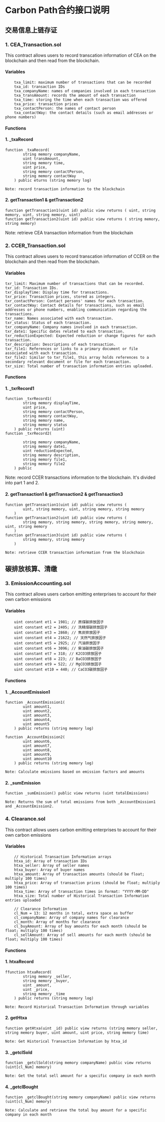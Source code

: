 # Carbon Path合约接口说明


## 交易信息上链存证 
### 1. CEA_Transaction.sol
This contract allows users to record transcation information of CEA on the blockchain and then read from the blockchain.
#### Variables
```
    txa_limit: maximum number of transactions that can be recorded
    txa_id: transaction IDs
    txa_companyName: names of companies involved in each transaction
    txa_transAmount: records the amount of each transaction
    txa_time: storing the time when each transaction was offered
    txa_price: transaction prices
    txa_contactPerson: the names of contact person
    txa_contactWay: the contact details (such as email addresses or phone numbers) 

```

#### Functions
#### 1. _txaRecord
```
function _txaRecord(
        string memory companyName, 
        uint transAmount, 
        string memory time, 
        uint price,  
        string memory contactPerson, 
        string memory contactWay
    ) public eturns (string memory log)
```
```
Note: record transaction information to the blockchain
```
#### 2. getTransaction1 & getTransaction2
```
function getTransaction1(uint id) public view returns ( uint, string memory, uint, string memory, uint) 
function getTransaction2(uint id) public view returns ( string memory, string memory) 

```
Note: retrieve CEA transaction information from the blockchain



### 2. CCER_Transaction.sol
This contract allows users to record transcation information of CCER on the blockchain and then read from the blockchain.
#### Variables
```
txr_limit: Maximum number of transactions that can be recorded. 
txr_id: Transaction IDs. 
txr_displayTime: Display time for transactions. 
txr_price: Transaction prices, stored as integers. 
txr_contactPerson: Contact persons' names for each transaction.
txr_contactWay: Contact details for transactions, such as email addresses or phone numbers, enabling communication regarding the transactions.
txr_name: Names associated with each transaction.
txr_status: Status of each transaction. 
txr_companyName: Company names involved in each transaction. 
txr_date1: Specific dates related to each transaction. 
txr_reductionExpected: Expected reduction or change figures for each transaction.
txr_description: Descriptions of each transaction. 
txr_file1: References or links to a primary document or file associated with each transaction.
txr_file2: Similar to txr_file1, this array holds references to a secondary relevant document or file for each transaction.
txr_size: Total number of transaction information entries uploaded. 
```

#### Functions
#### 1. _txrRecord1 
```
function _txrRecord1(
        string memory displayTime,
        uint price,
        string memory contactPerson,
        string memory contactWay,
        string memory name,
        string memory status
    ) public returns (uint)
function _txrRecord2(

        string memory companyName,
        string memory date1,
        uint reductionExpected,
        string memory description,
        string memory file1,
        string memory file2
    ) public

```
Note: record CCER transactions information to the blockchain. It's divided into part 1 and 2.

#### 2. getTransaction1 & getTransaction2 & getTransaction3 
```
function getTransaction1(uint id) public view returns (
        uint, string memory, uint, string memory, string memory
    ) 
function getTransaction2(uint id) public view returns (
        string memory, string memory, string memory, string memory, uint, string memory
    )
function getTransaction3(uint id) public view returns (
        string memory, string memory
    )
```
```
Note: retrieve CCER transaction information from the blockchain
```







## 碳排放核算、清缴

### 3. EmissionAccounting.sol
This contract allows users carbon emitting enterprises to account for their own carbon emissions
#### Variables
```
    uint constant et1 = 1981; // 原煤碳排放因子
    uint constant et2 = 2405; // 洗精煤碳排放因子
    uint constant et3 = 2860; // 焦炭排放因子
    uint constant et4 = 21622; // 天然气排放因子
    uint constant et5 = 2925; // 汽油排放因子
    uint constant et6 = 3096; // 柴油碳排放因子
    uint constant et7 = 318; // K2CO3排放因子
    uint constant et8 = 223; // BaCO3排放因子
    uint constant et9 = 522; // MgCO3排放因子
    uint constant et10 = 440; // CaCO3碳排放因子
```

#### Functions
#### 1. _AccountEmission1 
```
function _AccountEmission1(
        uint amount1,
        uint amount2,
        uint amount3,
        uint amount4,
        uint amount5
    ) public returns (string memory log)

function _AccountEmission2(
        uint amount6,
        uint amount7,
        uint amount8,
        uint amount9,
        uint amount10
    ) public returns (string memory log)

```
```
Note: Calculate emissions based on emission factors and amounts
```

#### 2. _sumEmission
```
function _sumEmission() public view returns (uint totalEmissions) 
```
```
Note: Returns the sum of total emissions from both _AccountEmission1 and _AccountEmission2. 
```


### 4. Clearance.sol
This contract allows users carbon emitting enterprises to account for their own carbon emissions
#### Variables
```
    // Historical Transaction Information arrays
    htxa_id: Array of transaction IDs
    htxa_seller: Array of seller names
    htxa_buyer: Array of buyer names
    htxa_amount: Array of transaction amounts (should be float; multiply 100 times)
    htxa_price: Array of transaction prices (should be float; multiply 100 times)
    htxa_time: Array of transaction times in format: "YYYY-MM-DD"
    htxa_size: Total number of Historical Transaction Information entries uploaded

    // Clearance Information
    cl_Num = 13: 12 months in total, extra space as buffer
    cl_companyName: Array of company names for clearance
    cl_month: Array of months for clearance
    cl_buyAmount: Array of buy amounts for each month (should be float; multiply 100 times)
    cl_sellAmount: Array of sell amounts for each month (should be float; multiply 100 times)
```

#### Functions
#### 1. htxaRecord
```
ffunction htxaRecord(
        string memory _seller,
        string memory _buyer,
        uint _amount,
        uint _price,
        string memory _time
    ) public returns (string memory log)

```
```
Note: Record Historical Transaction Information through variables
```
#### 2. getHtxa 
```
function getHtxa(uint _id) public view returns (string memory seller, string memory buyer, uint amount, uint price, string memory time)
```
```
Note: Get Historical Transaction Information by htxa_id
```

#### 3. _getclSold 
```
function _getclSold(string memory companyName) public view returns (uint[cl_Num] memory) 
```
```
Note: Get the total sell amount for a specific company in each month
```

#### 4. _getclBought 
```
function _getclBought(string memory companyName) public view returns (uint[cl_Num] memory)
```
```
Note: Calculate and retrieve the total buy amount for a specific company in each month
```



